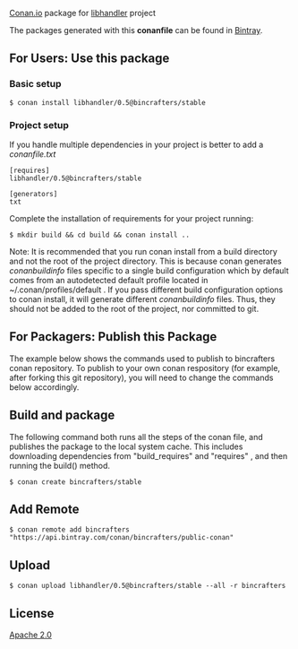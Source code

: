 
[Conan.io](https://conan.io) package for [libhandler](https://github.com/someauthor/libhandler) project

The packages generated with this **conanfile** can be found in [Bintray](https://bintray.com/bincrafters/public-conan/libhandler%3Abincrafters).

## For Users: Use this package

### Basic setup

    $ conan install libhandler/0.5@bincrafters/stable

### Project setup

If you handle multiple dependencies in your project is better to add a *conanfile.txt*

    [requires]
    libhandler/0.5@bincrafters/stable

    [generators]
    txt

Complete the installation of requirements for your project running:

    $ mkdir build && cd build && conan install ..

Note: It is recommended that you run conan install from a build directory and not the root of the project directory.  This is because conan generates *conanbuildinfo* files specific to a single build configuration which by default comes from an autodetected default profile located in ~/.conan/profiles/default .  If you pass different build configuration options to conan install, it will generate different *conanbuildinfo* files.  Thus, they should not be added to the root of the project, nor committed to git.

## For Packagers: Publish this Package

The example below shows the commands used to publish to bincrafters conan repository. To publish to your own conan respository (for example, after forking this git repository), you will need to change the commands below accordingly.

## Build and package

The following command both runs all the steps of the conan file, and publishes the package to the local system cache.  This includes downloading dependencies from "build_requires" and "requires" , and then running the build() method.

    $ conan create bincrafters/stable

## Add Remote

    $ conan remote add bincrafters "https://api.bintray.com/conan/bincrafters/public-conan"

## Upload

    $ conan upload libhandler/0.5@bincrafters/stable --all -r bincrafters

## License
[Apache 2.0](LICENSE)
